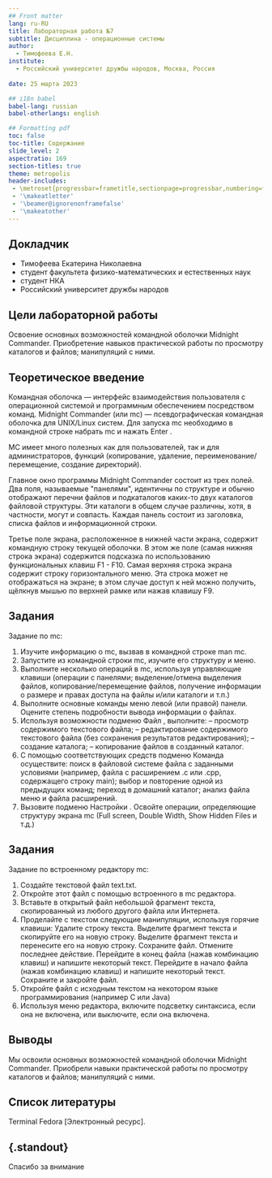 ```yaml
---
## Front matter
lang: ru-RU
title: Лабораторная работа №7
subtitle: Дисциплина - операционные системы
author:
  - Тимофеева Е.Н.
institute:
  - Российский университет дружбы народов, Москва, Россия
  
date: 25 марта 2023

## i18n babel
babel-lang: russian
babel-otherlangs: english

## Formatting pdf
toc: false
toc-title: Содержание
slide_level: 2
aspectratio: 169
section-titles: true
theme: metropolis
header-includes:
 - \metroset{progressbar=frametitle,sectionpage=progressbar,numbering=fraction}
 - '\makeatletter'
 - '\beamer@ignorenonframefalse'
 - '\makeatother'
---
```




## Докладчик

  * Тимофеева Екатерина Николаевна
  * студент факультета физико-математических и естественных наук
  * студент НКА
  * Российский университет дружбы народов

## Цели лабораторной работы

Освоение основных возможностей командной оболочки Midnight Commander. Приобретение навыков практической работы по просмотру каталогов и файлов; манипуляций с ними.

## Теоретическое введение

Командная оболочка — интерфейс взаимодействия пользователя с операционной системой и программным обеспечением посредством команд. Midnight Commander (или mc) — псевдографическая командная оболочка для UNIX/Linux систем. Для запуска mc необходимо в командной строке набрать mc и нажать Enter .

MC имеет много полезных как для пользователей, так и для администраторов, функций (копирование, удаление, переименование/перемещение, создание директорий).

Главное окно программы Midnight Commander состоит из трех полей. Два поля, называемые "панелями", идентичны по структуре и обычно отображают перечни файлов и подкаталогов каких-то двух каталогов файловой структуры. Эти каталоги в общем случае различны, хотя, в частности, могут и совпасть. Каждая панель состоит из заголовка, списка файлов и информационной строки.

Третье поле экрана, расположенное в нижней части экрана, содержит командную строку текущей оболочки. В этом же поле (самая нижняя строка экрана) содержится подсказка по использованию функциональных клавиш F1 - F10. Самая верхняя строка экрана содержит строку горизонтального меню. Эта строка может не отображаться на экране; в этом случае доступ к ней можно получить, щёлкнув мышью по верхней рамке или нажав клавишу F9.                                

## Задания

Задание по mc:

1. Изучите информацию о mc, вызвав в командной строке man mc.
2. Запустите из командной строки mc, изучите его структуру и меню.
3. Выполните несколько операций в mc, используя управляющие клавиши (операции с панелями; выделение/отмена выделения файлов, копирование/перемещение файлов, получение информации о размере и правах доступа на файлы и/или каталоги и т.п.)
4. Выполните основные команды меню левой (или правой) панели. Оцените степень подробности вывода информации о файлах.
5. Используя возможности подменю Файл , выполните: – просмотр содержимого текстового файла; – редактирование содержимого текстового файла (без сохранения результатов редактирования); – создание каталога; – копирование файлов в созданный каталог.
6. С помощью соответствующих средств подменю Команда осуществите:
поиск в файловой системе файла с заданными условиями (например, файла с расширением .c или .cpp, содержащего строку main);
выбор и повторение одной из предыдущих команд;
переход в домашний каталог;
анализ файла меню и файла расширений.
7. Вызовите подменю Настройки . Освойте операции, определяющие структуру экрана mc (Full screen, Double Width, Show Hidden Files и т.д.)

## Задания

Задание по встроенному редактору mc:

1. Создайте текстовой файл text.txt.
2. Откройте этот файл с помощью встроенного в mc редактора.
3. Вставьте в открытый файл небольшой фрагмент текста, скопированный из любого другого файла или Интернета.
4. Проделайте с текстом следующие манипуляции, используя горячие клавиши:
Удалите строку текста.
Выделите фрагмент текста и скопируйте его на новую строку.
Выделите фрагмент текста и перенесите его на новую строку.
Сохраните файл.
Отмените последнее действие.
Перейдите в конец файла (нажав комбинацию клавиш) и напишите некоторый текст.
Перейдите в начало файла (нажав комбинацию клавиш) и напишите некоторый текст.
Сохраните и закройте файл.
5. Откройте файл с исходным текстом на некотором языке программирования (например C или Java)
6. Используя меню редактора, включите подсветку синтаксиса, если она не включена, или выключите, если она включена.

## Выводы

Мы освоили основных возможностей командной оболочки Midnight Commander. Приобрели навыки практической работы по просмотру каталогов и файлов; манипуляций с ними.

## Список литературы

Terminal Fedora [Электронный ресурс].

## {.standout}

Спасибо за внимание


